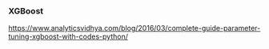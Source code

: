 ### XGBoost

https://www.analyticsvidhya.com/blog/2016/03/complete-guide-parameter-tuning-xgboost-with-codes-python/



